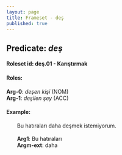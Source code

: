 ```yaml
---
layout: page
title: Frameset - deş
published: true
---
```

<h2>Predicate: <i>deş</i></h2>
<h4>Roleset id: deş.01 - Karıştırmak<br>
<h4>Roles:</h4>
<b>Arg-0</b>: <i>deşen kişi</i>  (NOM) <br>
<b>Arg-1</b>: <i>deşilen şey</i>  (ACC) <br>
<h4>Example:</h4>
&emsp;&emsp;Bu hatıraları daha deşmek istemiyorum.<br><br>
&emsp;&emsp;<b>Arg1</b>:  Bu hatıraları<br>
&emsp;&emsp;<b>Argm-ext</b>:  daha<br>

